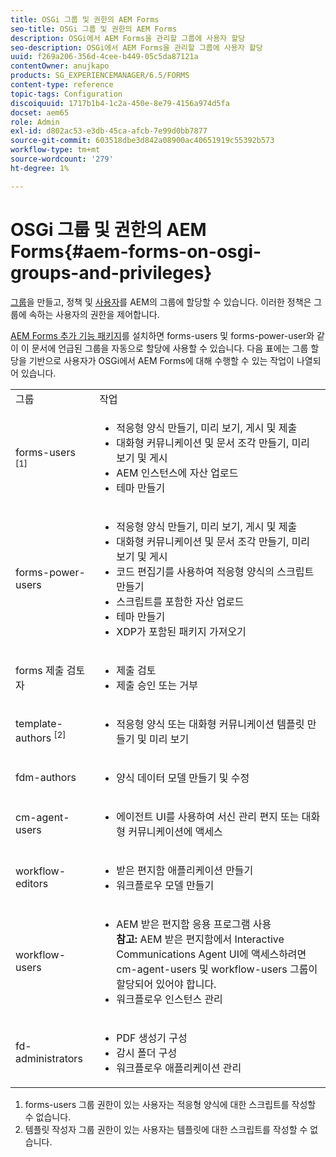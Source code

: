 ```yaml
---
title: OSGi 그룹 및 권한의 AEM Forms
seo-title: OSGi 그룹 및 권한의 AEM Forms
description: OSGi에서 AEM Forms을 관리할 그룹에 사용자 할당
seo-description: OSGi에서 AEM Forms을 관리할 그룹에 사용자 할당
uuid: f269a206-356d-4cee-b449-05c5da87121a
contentOwner: anujkapo
products: SG_EXPERIENCEMANAGER/6.5/FORMS
content-type: reference
topic-tags: Configuration
discoiquuid: 1717b1b4-1c2a-450e-8e79-4156a974d5fa
docset: aem65
role: Admin
exl-id: d802ac53-e3db-45ca-afcb-7e99d0bb7877
source-git-commit: 603518dbe3d842a08900ac40651919c55392b573
workflow-type: tm+mt
source-wordcount: '279'
ht-degree: 1%

---
```


# OSGi 그룹 및 권한의 AEM Forms{#aem-forms-on-osgi-groups-and-privileges}

[그룹](/help/sites-administering/user-group-ac-admin.md#group-administration)을 만들고, 정책 및 [사용자](/help/sites-administering/user-group-ac-admin.md#user-administration)를 AEM의 그룹에 할당할 수 있습니다. 이러한 정책은 그룹에 속하는 사용자의 권한을 제어합니다.

[AEM Forms 추가 기능 패키지](../../forms/using/installing-configuring-aem-forms-osgi.md)를 설치하면 forms-users 및 forms-power-user와 같이 이 문서에 언급된 그룹을 자동으로 할당에 사용할 수 있습니다. 다음 표에는 그룹 할당을 기반으로 사용자가 OSGi에서 AEM Forms에 대해 수행할 수 있는 작업이 나열되어 있습니다.

<table>
 <tbody>
  <tr>
   <td>그룹</td> 
   <td>작업</td> 
  </tr>
  <tr>
   <td>forms-users <sup>[1]</sup></td> 
   <td>
    <ul> 
     <li>적응형 양식 만들기, 미리 보기, 게시 및 제출</li> 
     <li>대화형 커뮤니케이션 및 문서 조각 만들기, 미리 보기 및 게시</li> 
     <li>AEM 인스턴스에 자산 업로드</li> 
     <li>테마 만들기</li> 
    </ul> </td> 
  </tr>
  <tr>
   <td>forms-power-users</td> 
   <td>
    <ul> 
     <li>적응형 양식 만들기, 미리 보기, 게시 및 제출</li> 
     <li>대화형 커뮤니케이션 및 문서 조각 만들기, 미리 보기 및 게시</li> 
     <li>코드 편집기를 사용하여 적응형 양식의 스크립트 만들기</li> 
     <li>스크립트를 포함한 자산 업로드</li> 
     <li>테마 만들기</li> 
     <li>XDP가 포함된 패키지 가져오기</li> 
    </ul> </td> 
  </tr>
  <tr>
   <td>forms 제출 검토자</td> 
   <td>
    <ul> 
     <li>제출 검토</li> 
     <li>제출 승인 또는 거부</li> 
    </ul> </td> 
  </tr>
  <tr>
   <td>template-authors <sup>[2]</sup></td> 
   <td>
    <ul> 
     <li>적응형 양식 또는 대화형 커뮤니케이션 템플릿 만들기 및 미리 보기</li> 
    </ul> </td> 
  </tr>
  <tr>
   <td><p>fdm-authors</p> </td> 
   <td>
    <ul> 
     <li>양식 데이터 모델 만들기 및 수정</li> 
    </ul> </td> 
  </tr>
  <tr>
   <td>cm-agent-users</td> 
   <td>
    <ul> 
     <li>에이전트 UI를 사용하여 서신 관리 편지 또는 대화형 커뮤니케이션에 액세스</li> 
    </ul> </td> 
  </tr>
  <tr>
   <td><p>workflow-editors</p> </td> 
   <td>
    <ul> 
     <li>받은 편지함 애플리케이션 만들기</li> 
     <li>워크플로우 모델 만들기</li> 
    </ul> </td> 
  </tr>
  <tr>
   <td>workflow-users</td> 
   <td>
    <ul> 
     <li>AEM 받은 편지함 응용 프로그램 사용<br /> <strong>참고: </strong>AEM 받은 편지함에서 Interactive Communications Agent UI에 액세스하려면 cm-agent-users 및 workflow-users 그룹이 할당되어 있어야 합니다.</li> 
     <li>워크플로우 인스턴스 관리</li> 
    </ul> </td> 
  </tr>
  <tr>
   <td>fd-administrators</td> 
   <td>
    <ul> 
     <li>PDF 생성기 구성</li> 
     <li>감시 폴더 구성</li> 
     <li>워크플로우 애플리케이션 관리</li> 
    </ul> </td> 
  </tr>
 </tbody>
</table>

1. forms-users 그룹 권한이 있는 사용자는 적응형 양식에 대한 스크립트를 작성할 수 없습니다.
1. 템플릿 작성자 그룹 권한이 있는 사용자는 템플릿에 대한 스크립트를 작성할 수 없습니다.
